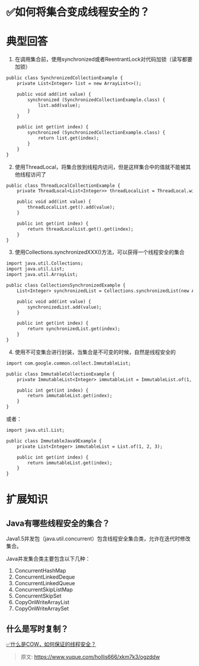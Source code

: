 # ✅如何将集合变成线程安全的？

# 典型回答
1. 在调用集合前，使用synchronized或者ReentrantLock对代码加锁（读写都要加锁）



```latex
public class SynchronizedCollectionExample {
    private List<Integer> list = new ArrayList<>();

    public void add(int value) {
        synchronized (SynchronizedCollectionExample.class) {
            list.add(value);
        }
    }

    public int get(int index) {
        synchronized (SynchronizedCollectionExample.class) {
            return list.get(index);
        }
    }
}

```



2. 使用ThreadLocal，将集合放到线程内访问，但是这样集合中的值就不能被其他线程访问了



```latex
public class ThreadLocalCollectionExample {
    private ThreadLocal<List<Integer>> threadLocalList = ThreadLocal.withInitial(ArrayList::new);

    public void add(int value) {
        threadLocalList.get().add(value);
    }

    public int get(int index) {
        return threadLocalList.get().get(index);
    }
}

```



3. 使用Collections.synchronizedXXX()方法，可以获得一个线程安全的集合



```latex
import java.util.Collections;
import java.util.List;
import java.util.ArrayList;

public class CollectionsSynchronizedExample {
    List<Integer> synchronizedList = Collections.synchronizedList(new ArrayList<Integer>());

    public void add(int value) {
        synchronizedList.add(value);  
    }

    public int get(int index) {
        return synchronizedList.get(index); 
    }
}

```



4. 使用不可变集合进行封装，当集合是不可变的时候，自然是线程安全的



```latex
import com.google.common.collect.ImmutableList;

public class ImmutableCollectionExample {
    private ImmutableList<Integer> immutableList = ImmutableList.of(1, 2, 3);

    public int get(int index) {
        return immutableList.get(index);
    }
}
```



或者：



```latex
import java.util.List;

public class ImmutableJava9Example {
    private List<Integer> immutableList = List.of(1, 2, 3);

    public int get(int index) {
        return immutableList.get(index);
    }
}

```



# 扩展知识
## Java有哪些线程安全的集合？
Java1.5并发包（java.util.concurrent）包含线程安全集合类，允许在迭代时修改集合。

Java并发集合类主要包含以下几种：

1. ConcurrentHashMap
2. ConcurrentLinkedDeque
3. ConcurrentLinkedQueue
4. ConcurrentSkipListMap
5. ConcurrentSkipSet
6. CopyOnWriteArrayList
7. CopyOnWriteArraySet

## 什么是写时复制？
[✅什么是COW，如何保证的线程安全？](https://www.yuque.com/hollis666/xkm7k3/sn842t5l24dmlsp4)



> 原文: <https://www.yuque.com/hollis666/xkm7k3/ogzddw>